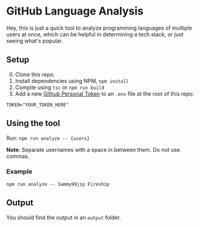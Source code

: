 # GitHub Language Analysis

Hey, this is just a quick tool to analyze
programming languages of multiple users at once,
which can be helpful in determining a tech stack,
or just seeing what's popular.

## Setup
0. Clone this repo.
1. Install dependencies using NPM, `npm install`
2. Compile using `tsc` or `npm run build`
3. Add a new [Github Personal Token](https://github.com/settings/tokens) to an `.env` file at the root of this repo:
```
TOKEN="YOUR_TOKEN_HERE"
```


## Using the tool
Run: `npm run analyze -- {users}`

**Note**: Separate usernames with a space in between them. Do not use commas.

### Example

```shell
npm run analyze -- Sammy99jsp Fireship
```

## Output
You should find the output in an `output` folder.
